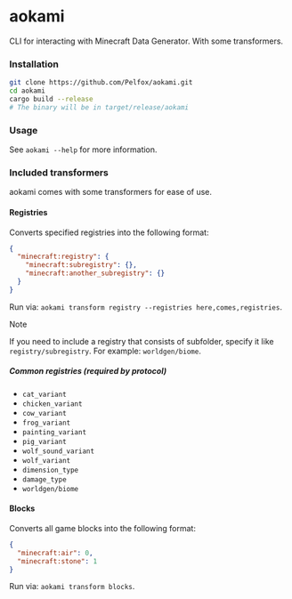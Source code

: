 # aokami

CLI for interacting with Minecraft Data Generator. With some transformers.

### Installation

```bash
git clone https://github.com/Pelfox/aokami.git
cd aokami
cargo build --release
# The binary will be in target/release/aokami
```

### Usage

See `aokami --help` for more information.

### Included transformers

aokami comes with some transformers for ease of use.

#### Registries

Converts specified registries into the following format:
```json
{
  "minecraft:registry": {
    "minecraft:subregistry": {},
    "minecraft:another_subregistry": {}
  }
}
```

Run via: `aokami transform registry --registries here,comes,registries`.

> [!NOTE]
> If you need to include a registry that consists of subfolder, specify it like `registry/subregistry`.
> For example: `worldgen/biome`.

##### Common registries (required by protocol)

* `cat_variant`
* `chicken_variant`
* `cow_variant`
* `frog_variant`
* `painting_variant`
* `pig_variant`
* `wolf_sound_variant`
* `wolf_variant`
* `dimension_type`
* `damage_type`
* `worldgen/biome`

#### Blocks

Converts all game blocks into the following format:
```json
{
  "minecraft:air": 0,
  "minecraft:stone": 1
}
```

Run via: `aokami transform blocks`.
